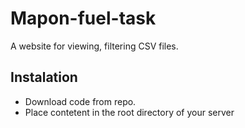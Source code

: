 # Mapon-fuel-task
A website for viewing, filtering CSV files.

## Instalation

- Download code from repo.
- Place contetent in the root directory of your server


